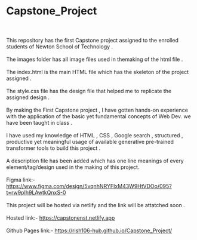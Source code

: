 # Capstone_Project
<br><br>
This repository has the first Capstone project assigned to the enrolled students of Newton School of Technology . <br> <br>
The images folder has all image files used in themaking of the html file . <br><br>
The index.html is the main HTML file which has the skeleton of the project assigned . <br><br>
The style.css file has the design file that helped me to replicate the assigned design . <br><br>
By making the First Capstone project , I have gotten hands-on experience with the application of the basic yet fundamental concepts of Web Dev. we have been taught in class . <br><br>
I have used my knowledge of HTML , CSS , Google search , structured , productive yet meaningful usage of available generative pre-trained transformer tools to build this project . <br><br>
A description file has been added which has one line meanings of every element/tag/design used in the making of this project. <br><br>
Figma link:- https://www.figma.com/design/5vqnhNRYFIxM43W9HtVDOo/095?t=rw9pIh9LAwtkQnxS-0 <br><br>
This project will be hosted via netlify and the link will be attatched soon . <br><br>
Hosted link:- https://capstonenst.netlify.app <br><br>
Github Pages link:- https://rish106-hub.github.io/Capstone_Project/ <br><br>

